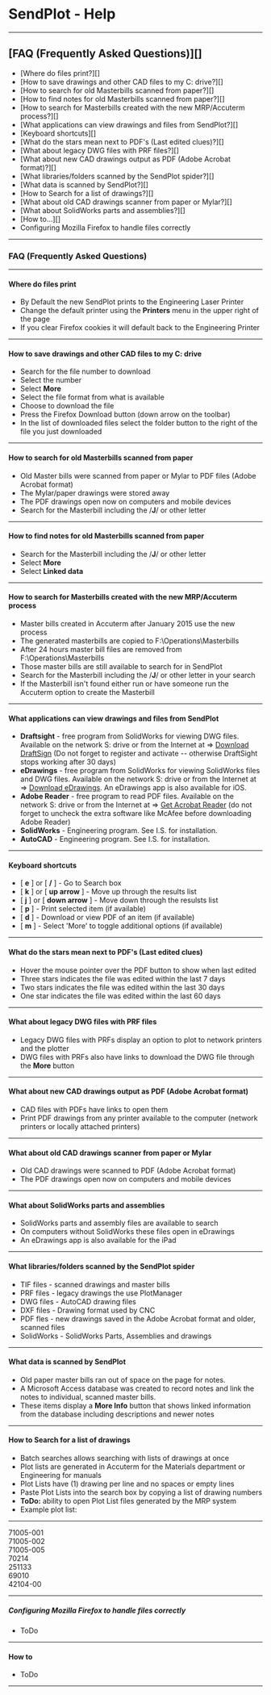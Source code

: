
# SendPlot - Help

----

## [FAQ (Frequently Asked Questions)][]

* [Where do files print?][]
* [How to save drawings and other CAD files to my C: drive?][]
* [How to search for old Masterbills scanned from paper?][]
* [How to find notes for old Masterbills scanned from paper?][]
* [How to search for Masterbills created with the new MRP/Accuterm process?][]
* [What applications can view drawings and files from SendPlot?][]
* [Keyboard shortcuts][]
* [What do the stars mean next to PDF's (Last edited clues)?][]
* [What about legacy DWG files with PRF files?][]
* [What about new CAD drawings output as PDF (Adobe Acrobat format)?][]
* [What libraries/folders scanned by the SendPlot spider?][]
* [What data is scanned by SendPlot?][]
* [How to Search for a list of drawings?][]
* [What about old CAD drawings scanner from paper or Mylar?][]
* [What about SolidWorks parts and assemblies?][]
* [How to...][]
* Configuring Mozilla Firefox to handle files correctly

----

### FAQ (Frequently Asked Questions)

----

#### Where do files print

* By Default the new SendPlot prints to the Engineering Laser Printer
* Change the default printer using the **Printers** menu in the upper right of the page
* If you clear Firefox cookies it will default back to the Engineering Printer

----

#### How to save drawings and other CAD files to my C: drive

* Search for the file number to download
* Select the number
* Select **More**
* Select the file format from what is available
* Choose to download the file
* Press the Firefox Download button (down arrow on the toolbar)
* In the list of downloaded files select the folder button to the right of the file you just downloaded

----

#### How to search for old Masterbills scanned from paper

* Old Master bills were scanned from paper or Mylar to PDF files (Adobe Acrobat format)
* The Mylar/paper drawings were stored away
* The PDF drawings open now on computers and mobile devices
* Search for the Masterbill including the /**J**/ or other letter

----

#### How to find notes for old Masterbills scanned from paper

* Search for the Masterbill including the /**J**/ or other letter
* Select **More**
* Select **Linked data**

----

#### How to search for Masterbills created with the new MRP/Accuterm process

* Master bills created in Accuterm after January 2015 use the new process
* The generated masterbills are copied to F:\Operations\Masterbills
* After 24 hours master bill files are removed from F:\Operations\Masterbills
* Those master bills are still available to search for in SendPlot
* Search for the Masterbill including the /**J**/ or other letter in your search
* If the Masterbill isn't found either run or have someone run the Accuterm option to create the Masterbill

----

#### What applications can view drawings and files from SendPlot

* **Draftsight** - free program from SolidWorks for viewing DWG files.  Available on the network S: drive or from the Internet at => [Download DraftSign](https://www.3ds.com/products-services/draftsight-cad-software/) (Do not forget to register and activate -- otherwise DraftSight stops working after 30 days)
* **eDrawings** - free program from SolidWorks for viewing SolidWorks files and DWG files.  Available on the network S: drive or from the Internet at => [Download eDrawings](http://www.edrawingsviewer.com/).  An eDrawings app is also available for iOS.
* **Adobe Reader** - free program to read PDF files.  Available on the network S: drive or from the Internet at => [Get Acrobat Reader](https://get2.adobe.com/reader/) (do not forget to uncheck the extra software like McAfee before downloading Adobe Reader)
* **SolidWorks** - Engineering program.  See I.S. for installation.
* **AutoCAD** - Engineering program.  See I.S. for installation.

----

#### Keyboard shortcuts

* [ **e** ] or [ **/** ] - Go to Search box
* [ **k** ]  or [ **up arrow** ] - Move up through the results list
* [ **j** ] or [ **down arrow** ] - Move down through the resulsts list
* [ **p** ] - Print selected item (if available)
* [ **d** ] - Download or view PDF of an item (if available)
* [ **m** ] - Select 'More' to toggle additional options (if available)

----

#### What do the stars mean next to PDF's (Last edited clues)

* Hover the mouse pointer over the PDF button to show when last edited
* Three stars indicates the file was edited within the last 7 days
* Two stars indicates the file was edited within the last 30 days
* One star indicates the file was edited within the last 60 days

----

#### What about legacy DWG files with PRF files

* Legacy DWG files with PRFs display an option to plot to network printers and the plotter
* DWG files with PRFs also have links to download the DWG file through the **More** button

----

#### What about new CAD drawings output as PDF (Adobe Acrobat format)

* CAD files with PDFs have links to open them
* Print PDF drawings from any printer available to the computer (network printers or locally attached printers)

----

#### What about old CAD drawings scanner from paper or Mylar

* Old CAD drawings were scanned to PDF (Adobe Acrobat format)
* The PDF drawings open now on computers and mobile devices

----

#### What about SolidWorks parts and assemblies

* SolidWorks parts and assembly files are available to search
* On computers without SolidWorks these files open in eDrawings
* An eDrawings app is also available for the iPad

----

#### What libraries/folders scanned by the SendPlot spider

* TIF files - scanned drawings and master bills
* PRF files - legacy drawings the use PlotManager
* DWG files - AutoCAD drawing files
* DXF files - Drawing format used by CNC
* PDF fles  - new drawings saved in the Adobe Acrobat format and older, scanned files
* SolidWorks - SolidWorks Parts, Assemblies and drawings

----

#### What data is scanned by SendPlot

* Old paper master bills ran out of space on the page for notes.
* A Microsoft Access database was created to record notes and link the notes to individual, scanned master bills.
* These items display a **More Info** button that shows linked information from the database including descriptions and newer notes

----

#### How to Search for a list of drawings

* Batch searches allows searching with lists of drawings at once
* Plot lists are generated in Accuterm for the Materials department or Engineering for manuals
* Plot Lists have (1) drawing per line and no spaces or empty lines
* Paste Plot Lists into the search box by copying a list of drawing numbers
* **ToDo:** ability to open Plot List files generated by the MRP system
* Example plot list:

----

71005-001<br>
71005-002<br>
71005-005<br>
70214<br>
251133<br>
69010<br>
42104-00

----

##### Configuring Mozilla Firefox to handle files correctly

* ToDo

----

#### How to

* ToDo

----
